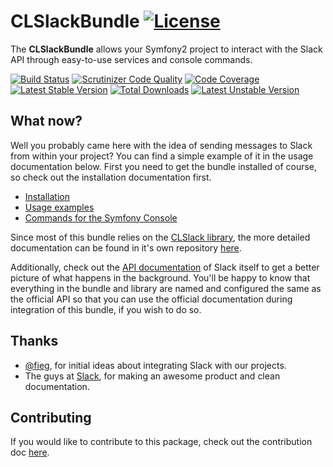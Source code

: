 # CLSlackBundle [![License](https://poser.pugx.org/cleentfaar/slack-bundle/license.svg)](https://packagist.org/packages/cleentfaar/slack-bundle)

The **CLSlackBundle** allows your Symfony2 project to interact with the Slack API through easy-to-use services and console commands.

[![Build Status](https://secure.travis-ci.org/cleentfaar/CLSlackBundle.svg)](http://travis-ci.org/cleentfaar/CLSlackBundle)
[![Scrutinizer Code Quality](https://scrutinizer-ci.com/g/cleentfaar/CLSlackBundle/badges/quality-score.png?b=master)](https://scrutinizer-ci.com/g/cleentfaar/CLSlackBundle/?branch=master)
[![Code Coverage](https://scrutinizer-ci.com/g/cleentfaar/CLSlackBundle/badges/coverage.png?b=master)](https://scrutinizer-ci.com/g/cleentfaar/CLSlackBundle/?branch=master)<br/>
[![Latest Stable Version](https://poser.pugx.org/cleentfaar/slack-bundle/v/stable.svg)](https://packagist.org/packages/cleentfaar/slack-bundle)
[![Total Downloads](https://poser.pugx.org/cleentfaar/slack-bundle/downloads.svg)](https://packagist.org/packages/cleentfaar/slack-bundle)
[![Latest Unstable Version](https://poser.pugx.org/cleentfaar/slack-bundle/v/unstable.svg)](https://packagist.org/packages/cleentfaar/slack-bundle)


## What now?

Well you probably came here with the idea of sending messages to Slack from within your project?
You can find a simple example of it in the usage documentation below. First you need to get the bundle installed of
course, so check out the installation documentation first.

- [Installation](Resources/doc/installation.md)
- [Usage examples](Resources/doc/usage.md)
- [Commands for the Symfony Console](Resources/doc/api-commands.md)

Since most of this bundle relies on the [CLSlack library]((https://github.com/cleentfaar/CLSlack)),
the more  detailed documentation can be found in it's own repository [here](https://github.com/cleentfaar/CLSlack).

Additionally, check out the [API documentation](https://api.slack.com/) of Slack itself to get a
better picture of what happens in the background. You'll be happy to know that everything in the bundle and library are
named and configured the same as the official API so that you can use the official documentation during integration
of this bundle, if you wish to do so.


## Thanks

- [@fieg](http://github.com/fieg), for initial ideas about integrating Slack with our projects.
- The guys at [Slack](https://slack.com/), for making an awesome product and clean documentation.


## Contributing

If you would like to contribute to this package, check out the contribution doc [here](Resources/doc/contributing.md).
